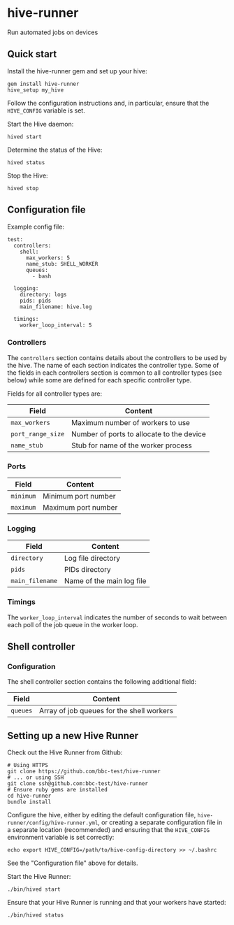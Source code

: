 # hive-runner

Run automated jobs on devices

## Quick start

Install the hive-runner gem and set up your hive:

    gem install hive-runner
    hive_setup my_hive

Follow the configuration instructions and, in particular, ensure that the
`HIVE_CONFIG` variable is set.

Start the Hive daemon:

    hived start

Determine the status of the Hive:

    hived status

Stop the Hive:

    hived stop

## Configuration file

Example config file:

    test:
      controllers:
        shell:
          max_workers: 5
          name_stub: SHELL_WORKER
          queues:
            - bash
    
      logging:
        directory: logs
        pids: pids
        main_filename: hive.log
    
      timings:
        worker_loop_interval: 5

### Controllers

The `controllers` section contains details about the controllers to be
used by the hive. The name of each section indicates the controller type. Some
of the fields in each controllers section is common to all controller types
(see below) while some are defined for each specific controller type.

Fields for all controller types are:

| Field             | Content                                   |
|-------------------|-------------------------------------------|
| `max_workers`     | Maximum number of workers to use          |
| `port_range_size` | Number of ports to allocate to the device |
| `name_stub`       | Stub for name of the worker process       |

### Ports

| Field     | Content             |
|-----------|---------------------|
| `minimum` | Minimum port number |
| `maximum` | Maximum port number |

### Logging

| Field           | Content                   |
|-----------------|---------------------------|
| `directory`     | Log file directory        |
| `pids`          | PIDs directory            |
| `main_filename` | Name of the main log file |

### Timings

The `worker_loop_interval` indicates the number of seconds to wait between each
poll of the job queue in the worker loop.

## Shell controller

### Configuration

The shell controller section contains the following additional field:

| Field    | Content                                   |
|----------|-------------------------------------------|
| `queues` | Array of job queues for the shell workers |

## Setting up a new Hive Runner

Check out the Hive Runner from Github:

    # Using HTTPS
    git clone https://github.com/bbc-test/hive-runner
    # ... or using SSH
    git clone ssh@github.com:bbc-test/hive-runner
    # Ensure ruby gems are installed
    cd hive-runner
    bundle install

Configure the hive, either by editing the default configuration file,
`hive-runner/config/hive-runner.yml`, or creating a separate configuration
file in a separate location (recommended) and ensuring that the `HIVE_CONFIG`
environment variable is set correctly:

    echo export HIVE_CONFIG=/path/to/hive-config-directory >> ~/.bashrc

See the "Configuration file" above for details.

Start the Hive Runner:

    ./bin/hived start

Ensure that your Hive Runner is running and that your workers have started:

    ./bin/hived status
